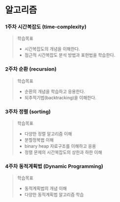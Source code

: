 # 알고리즘

### 1주차 시간복잡도 (time-complexity)

> 학습목표
>
> - 시간복잡도의 개념을 이해한다.
> - 점근적 시간복잡도 분석 방법과 표현법을 학습한다.

### 2주차 순환 (recursion)

> 학습목표
>
> - 순환의 개념을 학습하고 응용한다.
> - 되추적기법(backtracking)을 이해한다.

### 3주차 정렬 (sorting)

> 학습목표
>
> - 다양한 정렬 알고리즘 이해
> - 분할정복법 이해
> - binary heap 자료구조를 이해하고 응용
> - 정렬 문제의 시간복잡도의 상한과 하한 이해

### 4주차 동적계획법 (Dynamic Programming)

> 학습목표
>
> - 동적계획법의 개념 이해
> - 다양한 동적계획법 알고리즘 학습
